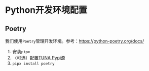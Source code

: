 # Python开发环境配置

## Poetry
我们使用`Poetry`管理开发环境。参考：https://python-poetry.org/docs/

1. 安装`pipx`
2. （可选）配置[TUNA Pypi源](https://mirrors.tuna.tsinghua.edu.cn/help/pypi/)
3. `pipx install poetry`